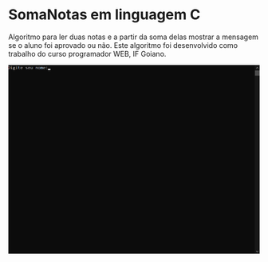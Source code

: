 # SomaNotas em linguagem C

Algoritmo para ler duas notas e a partir da soma delas mostrar a mensagem se o aluno foi aprovado ou não. Este algoritmo foi desenvolvido como trabalho do curso programador WEB, IF Goiano.

![Gif do Algoritmo](gif.gif)
